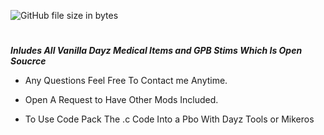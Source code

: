 ![GitHub file size in bytes](https://img.shields.io/github/size/:user/DropD3ads-Medical-Stacks/Dropdead)

#

_**Inludes All Vanilla Dayz Medical Items and GPB Stims Which Is Open Soucrce**_ 

- Any Questions Feel Free To Contact me Anytime.

- Open A Request to Have Other Mods Included.

- To Use Code Pack The .c Code Into a Pbo With Dayz Tools or Mikeros 
